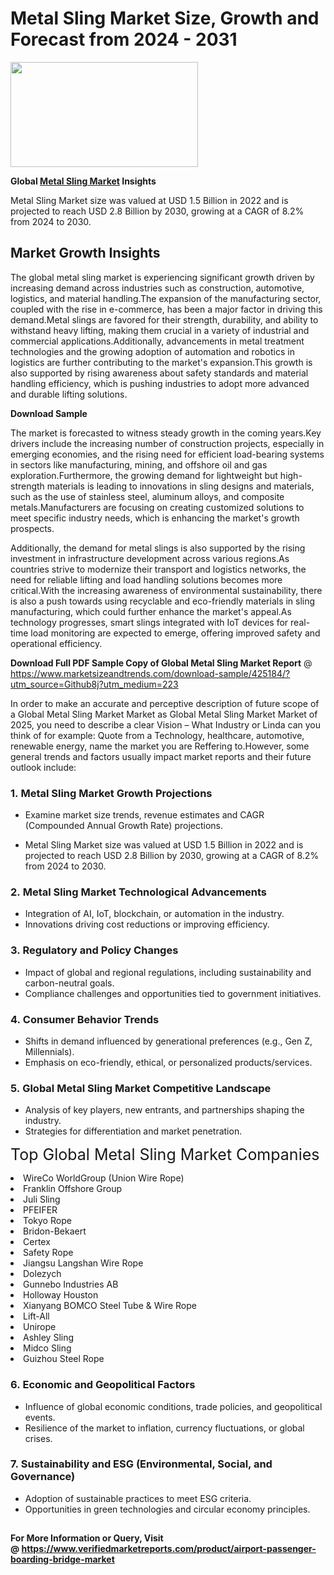 <H1>Metal Sling Market Size, Growth and Forecast from 2024 - 2031</H1><img class="aligncenter size-medium wp-image-584254" src="https://thirdeyenews.in/wp-content/uploads/2024/09/Global-Market-Research-300x168.jpeg" alt="" width="300" height="168" /><p><strong>Global&nbsp;<a href="https://www.marketsizeandtrends.com/download-sample/425184/?utm_source=Github8j?utm_medium=223">Metal Sling Market</a> Insights</strong></p><p>Metal Sling Market size was valued at USD 1.5 Billion in 2022 and is projected to reach USD 2.8 Billion by 2030, growing at a CAGR of 8.2% from 2024 to 2030.</p><p><h2>Market Growth Insights</h2> <p>The global metal sling market is experiencing significant growth driven by increasing demand across industries such as construction, automotive, logistics, and material handling.The expansion of the manufacturing sector, coupled with the rise in e-commerce, has been a major factor in driving this demand.Metal slings are favored for their strength, durability, and ability to withstand heavy lifting, making them crucial in a variety of industrial and commercial applications.Additionally, advancements in metal treatment technologies and the growing adoption of automation and robotics in logistics are further contributing to the market's expansion.This growth is also supported by rising awareness about safety standards and material handling efficiency, which is pushing industries to adopt more advanced and durable lifting solutions.</p> <p><strong>Download Sample</strong></p> <p>The market is forecasted to witness steady growth in the coming years.Key drivers include the increasing number of construction projects, especially in emerging economies, and the rising need for efficient load-bearing systems in sectors like manufacturing, mining, and offshore oil and gas exploration.Furthermore, the growing demand for lightweight but high-strength materials is leading to innovations in sling designs and materials, such as the use of stainless steel, aluminum alloys, and composite metals.Manufacturers are focusing on creating customized solutions to meet specific industry needs, which is enhancing the market's growth prospects.</p> <p>Additionally, the demand for metal slings is also supported by the rising investment in infrastructure development across various regions.As countries strive to modernize their transport and logistics networks, the need for reliable lifting and load handling solutions becomes more critical.With the increasing awareness of environmental sustainability, there is also a push towards using recyclable and eco-friendly materials in sling manufacturing, which could further enhance the market's appeal.As technology progresses, smart slings integrated with IoT devices for real-time load monitoring are expected to emerge, offering improved safety and operational efficiency.</p> <p><span class=""><strong>Download Full PDF Sample Copy of Global Metal Sling Market Report</strong> @ <a href="https://www.marketsizeandtrends.com/download-sample/425184/?utm_source=Github8j?utm_medium=223" target="_blank">https://www.marketsizeandtrends.com/download-sample/425184/?utm_source=Github8j?utm_medium=223</a></span></p><p>In order to make an accurate and perceptive description of future scope of a Global&nbsp;Metal Sling Market Market as Global&nbsp;Metal Sling Market Market of 2025, you need to describe a clear Vision &ndash; What Industry or Linda can you think of for example: Quote from a Technology, healthcare, automotive, renewable energy, name the market you are Reffering to.However, some general trends and factors usually impact market reports and their future outlook include:</p><h3>1.&nbsp;<strong>Metal Sling Market Growth Projections</strong></h3><ul><li>Examine market size trends, revenue estimates and CAGR (Compounded Annual Growth Rate) projections.</li><li><p>Metal Sling Market size was valued at USD 1.5 Billion in 2022 and is projected to reach USD 2.8 Billion by 2030, growing at a CAGR of 8.2% from 2024 to 2030.</p></li></ul><h3>2.&nbsp;<strong>Metal Sling Market Technological Advancements</strong></h3><ul><li>Integration of AI, IoT, blockchain, or automation in the industry.</li><li>Innovations driving cost reductions or improving efficiency.</li></ul><h3>3.&nbsp;<strong>Regulatory and Policy Changes</strong></h3><ul><li>Impact of global and regional regulations, including sustainability and carbon-neutral goals.</li><li>Compliance challenges and opportunities tied to government initiatives.</li></ul><h3>4.&nbsp;<strong>Consumer Behavior Trends</strong></h3><ul><li>Shifts in demand influenced by generational preferences (e.g., Gen Z, Millennials).</li><li>Emphasis on eco-friendly, ethical, or personalized products/services.</li></ul><h3>5.&nbsp;<strong>Global Metal Sling Market Competitive Landscape</strong></h3><ul><li>Analysis of key players, new entrants, and partnerships shaping the industry.</li><li>Strategies for differentiation and market penetration.</li></ul><p data-pm-slice="1 1 []"><span style="color: inherit; font-family: inherit; font-size: 25px;">Top Global Metal Sling Market Companies</span></p><div class="" data-test-id=""><p><li>WireCo WorldGroup (Union Wire Rope)</li><li> Franklin Offshore Group</li><li> Juli Sling</li><li> PFEIFER</li><li> Tokyo Rope</li><li> Bridon-Bekaert</li><li> Certex</li><li> Safety Rope</li><li> Jiangsu Langshan Wire Rope</li><li> Dolezych</li><li> Gunnebo Industries AB</li><li> Holloway Houston</li><li> Xianyang BOMCO Steel Tube & Wire Rope</li><li> Lift-All</li><li> Unirope</li><li> Ashley Sling</li><li> Midco Sling</li><li> Guizhou Steel Rope</li></p></div><h3>6.&nbsp;<strong>Economic and Geopolitical Factors</strong></h3><ul><li>Influence of global economic conditions, trade policies, and geopolitical events.</li><li>Resilience of the market to inflation, currency fluctuations, or global crises.</li></ul><h3>7.&nbsp;<strong>Sustainability and ESG (Environmental, Social, and Governance)</strong></h3><ul><li>Adoption of sustainable practices to meet ESG criteria.</li><li>Opportunities in green technologies and circular economy principles.</li></ul><h2><strong style="font-size: 14px;">For More Information or Query, Visit @&nbsp;</strong><a style="background-color: #ffffff; font-size: 14px;" href="https://www.marketsizeandtrends.com/report/metal-sling-market/" target="_blank">https://www.verifiedmarketreports.com/product/airport-passenger-boarding-bridge-market</a></h2>